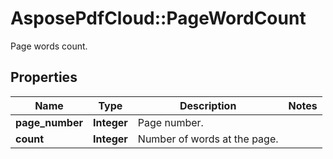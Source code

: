 # AsposePdfCloud::PageWordCount
Page words count.

## Properties
Name | Type | Description | Notes
------------ | ------------- | ------------- | -------------
**page_number** | **Integer** | Page number. | 
**count** | **Integer** | Number of words at the page. | 


